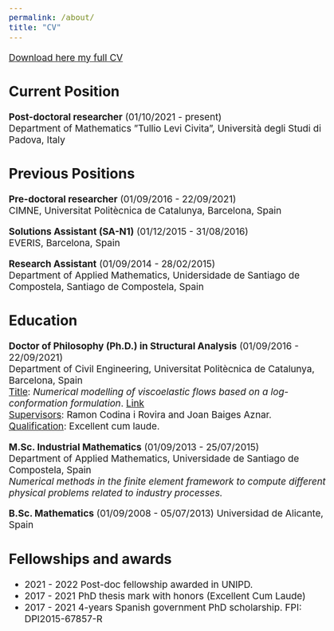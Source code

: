 ```yaml
---
permalink: /about/
title: "CV"
---
```


<style type="text/css">
  body{
  font-size: 14pt;
}
</style>

[Download here my full CV](https://laura-moreno.github.io/assets/docs/CV_220919.pdf)

## Current Position
**Post-doctoral researcher** (01/10/2021 - present)\
Department of Mathematics ”Tullio Levi Civita”, Università degli Studi di Padova, Italy

## Previous Positions
**Pre-doctoral researcher** (01/09/2016 - 22/09/2021)\
CIMNE, Universitat Politècnica de Catalunya, Barcelona, Spain

**Solutions Assistant (SA-N1)** (01/12/2015 - 31/08/2016)\
EVERIS, Barcelona, Spain

**Research Assistant** (01/09/2014 - 28/02/2015)\
Department of Applied Mathematics, Unidersidade de Santiago de Compostela, Santiago de
Compostela, Spain

## Education
**Doctor of Philosophy (Ph.D.) in Structural Analysis** (01/09/2016 - 22/09/2021)\
Department of Civil Engineering, Universitat Politècnica de Catalunya, Barcelona, Spain\
<u>Title</u>: *Numerical modelling of viscoelastic flows based on a log-conformation formulation*. [Link](https://laura-moreno.github.io/assets/docs/PhDThesisLauraMoreno.pdf)\
<u>Supervisors</u>: Ramon Codina i Rovira and Joan Baiges Aznar.\
<u>Qualification</u>: Excellent cum laude.

**M.Sc. Industrial Mathematics** (01/09/2013 - 25/07/2015)\
Department of Applied Mathematics, Universidade de Santiago de Compostela, Spain\
*Numerical methods in the finite element framework to compute different physical problems
related to industry processes.*

**B.Sc. Mathematics** (01/09/2008 - 05/07/2013\)
Universidad de Alicante, Spain

## Fellowships and awards
* 2021 - 2022 Post-doc fellowship awarded in UNIPD.
* 2017 - 2021 PhD thesis mark with honors (Excellent Cum Laude)
* 2017 - 2021 4-years Spanish government PhD scholarship. FPI: DPI2015-67857-R
